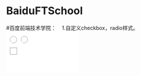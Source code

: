 # BaiduFTSchool
#百度前端技术学院：
    1.自定义checkbox，radio样式。
    ![未选中前](https://raw.githubusercontent.com/anxiaoxin/BaiduFTSchool/master/designCheckBoxAndRadio/1.jpg)

